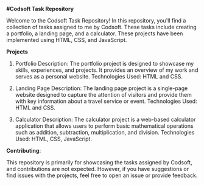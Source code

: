 **#Codsoft Task Repository**

Welcome to the Codsoft Task Repository! In this repository, you'll find a collection of tasks assigned to me by Codsoft. These tasks include creating a portfolio, a landing page, and a calculator. These projects have been implemented using HTML, CSS, and JavaScript.

**Projects**
1. Portfolio
Description: The portfolio project is designed to showcase my skills, experiences, and projects. It provides an overview of my work and serves as a personal website.
Technologies Used: HTML and CSS.

2. Landing Page
Description: The landing page project is a single-page website designed to capture the attention of visitors and provide them with key information about a travel service or event.
Technologies Used: HTML and CSS.

3. Calculator
Description: The calculator project is a web-based calculator application that allows users to perform basic mathematical operations such as addition, subtraction, multiplication, and division.
Technologies Used: HTML, CSS, JavaScript.


**Contributing**:

This repository is primarily for showcasing the tasks assigned by Codsoft, and contributions are not expected. However, if you have suggestions or find issues with the projects, feel free to open an issue or provide feedback.

